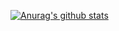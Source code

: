 
[![Anurag's github stats](https://github-readme-stats.vercel.app/api?username=liripo)](https://github.com/anuraghazra/github-readme-stats)
